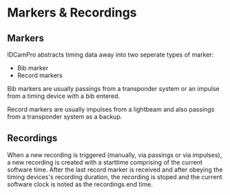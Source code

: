 # Markers & Recordings

## Markers

IDCamPro abstracts timing data away into two seperate types of marker:&#x20;

* Bib marker
* Record markers

Bib markers are usually passings from a transponder system or an impulse from a timing device with a bib entered.&#x20;

Record markers are usually impulses from a lightbeam and also passings from a transponder system as a backup.&#x20;

## Recordings

When a new recording is triggered (manually, via passings or via impulses), a new recording is created with a starttime comprising of the current software time. After the last record marker is received and after obeying the timing devices's recording duration, the recording is stoped and the current software clock is noted as the recordings end time. &#x20;
